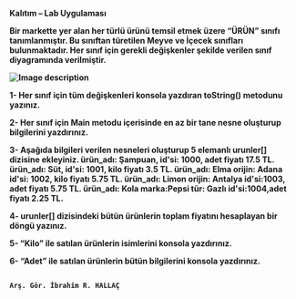 <b> Kalıtım – Lab Uygulaması <b>

Bir markette yer alan her türlü ürünü temsil etmek üzere “ÜRÜN” sınıfı tanımlanmıştır. Bu sınıftan türetilen Meyve ve İçecek sınıfları bulunmaktadır. Her sınıf için gerekli değişkenler şekilde verilen sınıf diyagramında verilmiştir.

![Image description](link-to-image)

 


1-	Her sınıf için tüm değişkenleri konsola yazdıran toString() metodunu yazınız. 

2-	Her sınıf için Main metodu içerisinde en az bir tane nesne oluşturup bilgilerini yazdırınız.

3-	Aşağıda bilgileri verilen nesneleri oluşturup 5 elemanlı urunler[] dizisine ekleyiniz.
ürün_adı: Şampuan, id'si: 1000, adet fiyatı 17.5 TL.
ürün_adı: Süt, id'si: 1001, kilo fiyatı 3.5 TL.
ürün_adı: Elma orijin: Adana id'si: 1002, kilo fiyatı 5.75 TL.
ürün_adı: Limon orijin: Antalya id'si:1003, adet fiyatı 5.75 TL.
ürün_adı: Kola marka:Pepsi tür: Gazlı id'si:1004,adet fiyatı 2.25 TL.

4-	urunler[] dizisindeki bütün ürünlerin toplam fiyatını hesaplayan bir döngü yazınız.

5-	“Kilo” ile satılan ürünlerin isimlerini konsola yazdırınız.

6-	“Adet” ile satılan ürünlerin bütün bilgilerini konsola yazdırınız.

                                                                                              Arş. Gör. İbrahim R. HALLAÇ

